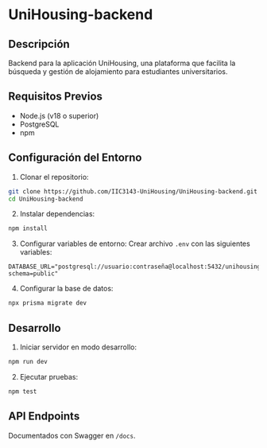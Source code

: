 # UniHousing-backend

## Descripción
Backend para la aplicación UniHousing, una plataforma que facilita la búsqueda y gestión de alojamiento para estudiantes universitarios.

## Requisitos Previos
- Node.js (v18 o superior)
- PostgreSQL
- npm

## Configuración del Entorno

1. Clonar el repositorio:
```bash
git clone https://github.com/IIC3143-UniHousing/UniHousing-backend.git
cd UniHousing-backend
```

2. Instalar dependencias:
```bash
npm install
```

3. Configurar variables de entorno:
Crear archivo `.env` con las siguientes variables:
```
DATABASE_URL="postgresql://usuario:contraseña@localhost:5432/unihousing_dev?schema=public"
```

4. Configurar la base de datos:
```bash
npx prisma migrate dev
```

## Desarrollo

1. Iniciar servidor en modo desarrollo:
```bash
npm run dev
```

2. Ejecutar pruebas:
```bash
npm test
```

## API Endpoints

Documentados con Swagger en `/docs`.
